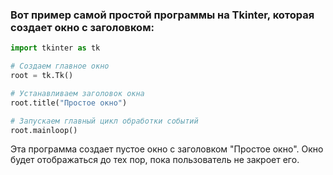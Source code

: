 ### Вот пример самой простой программы на Tkinter, которая создает окно с заголовком:

```python
import tkinter as tk

# Создаем главное окно
root = tk.Tk()

# Устанавливаем заголовок окна
root.title("Простое окно")

# Запускаем главный цикл обработки событий
root.mainloop()
```

Эта программа создает пустое окно с заголовком "Простое окно". Окно будет отображаться до тех пор, пока пользователь не закроет его.
